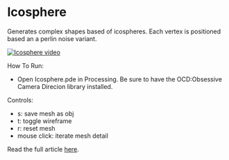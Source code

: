 # Icosphere

Generates complex shapes based of icospheres. Each vertex is positioned based an a perlin noise variant.

[![Icosphere video](https://i.vimeocdn.com/video/519713835_640.webp)](https://vimeo.com/128541575)

How To Run:
* Open Icosphere.pde in Processing. Be sure to have the OCD:Obsessive Camera Direcion library installed. 

Controls:
* s: save mesh as obj
* t: toggle wireframe
* r: reset mesh
* mouse click: iterate mesh detail


Read the full article [here](https://flashyprogramming.wordpress.com/2015/05/21/sphere-morphing/).
